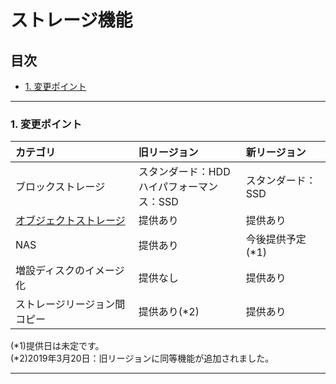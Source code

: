 # ストレージ機能

## 目次  

<!-- TOC depthFrom:3 depthTo:3 withLinks:1 updateOnSave:1 orderedList:0 -->

- [1. 変更ポイント](#1-変更ポイント)

<!-- /TOC -->


---

### 1. 変更ポイント  

| カテゴリ                                   | 旧リージョン                                  | 新リージョン      |
|:-------------------------------------------|:----------------------------------------------|:------------------|
| ブロックストレージ                         | スタンダード：HDD</br>ハイパフォーマンス：SSD | スタンダード：SSD |
| [オブジェクトストレージ](objectstorage.md) | 提供あり                                      | 提供あり          |
| NAS                                        | 提供あり                                      | 今後提供予定(\*1) |
| 増設ディスクのイメージ化                   | 提供なし                                      | 提供あり          |
| ストレージリージョン間コピー               | 提供あり(\*2)                                 | 提供あり          |

(\*1)提供日は未定です。  
(\*2)2019年3月20日：旧リージョンに同等機能が追加されました。  


---
